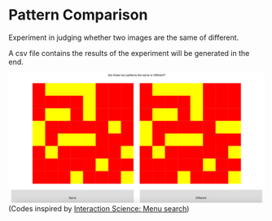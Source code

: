 # Pattern Comparison

Experiment in judging whether two images are the same of different.

A csv file contains the results of the experiment will be generated in the end.

![screenshot](https://github.com/yangzhihao519/patternComparison/blob/master/images/Screen%20Shot.png)
(Codes inspired by [Interaction Science: Menu search](https://uclic.ucl.ac.uk/teaching/ixsci/menusearch/))

